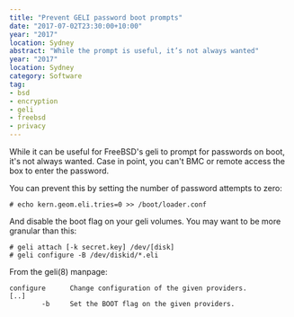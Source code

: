```yaml
---
title: "Prevent GELI password boot prompts"
date: "2017-07-02T23:30:00+10:00"
year: "2017"
location: Sydney
abstract: "While the prompt is useful, it’s not always wanted"
year: "2017"
location: Sydney
category: Software
tag: 
- bsd
- encryption
- geli
- freebsd
- privacy
---
```

While it can be useful for FreeBSD's geli to prompt for passwords on boot, it's not always wanted. Case in point, you can't BMC or remote access the box to enter the password.

You can prevent this by setting the number of password attempts to zero:

    # echo kern.geom.eli.tries=0 >> /boot/loader.conf

And disable the boot flag on your geli volumes. You may want to be more granular than this:

    # geli attach [-k secret.key] /dev/[disk]
    # geli configure -B /dev/diskid/*.eli

From the geli(8) manpage:

    configure      Change configuration of the given providers.
    [..]
            -b     Set the BOOT flag on the given providers.


